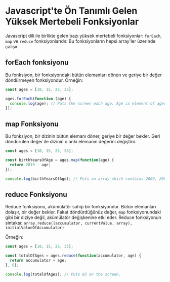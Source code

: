 # Javascript'te Ön Tanımlı Gelen Yüksek Mertebeli Fonksiyonlar
Javascript dili ile birlikte gelen bazı yüksek mertebeli fonksiyonlar: `forEach`, `map` ve `reduce` fonksiyonlarıdır. Bu fonksiyonların hepsi array'ler üzerinde çalışır.

## forEach fonksiyonu
Bu fonksiyon, bir fonksiyondaki bütün elemanları dönen ve geriye bir değer döndürmeyen fonksiyondur.
Örneğin:

```js
const ages = [10, 15, 25, 35];

ages.forEach(function (age) {
  console.log(age); // Puts the screen each age. Age is element of ages array.
});
```

## map Fonksiyonu
Bu fonksiyon, bir dizinin bütün elemanı döner, geriye bir değer bekler. Geri döndürülen değer ile dizinin o anki elemanın değerini değiştirir.

```js
const ages = [10, 15, 25, 35];

const birthYearsOfAge = ages.map(function(age) {
  return 2019 - age;
});

console.log(birthYearsOfAge); // Puts an array which contains 2009, 2004, 1994, 1984
```

## reduce Fonksiyonu
Reduce fonksiyonu, akümülatör sahip bir fonksiyondur. Bütün elemanları dolaşır, bir değer bekler. Fakat döndürdüğünüz değer, `map` fonksiyonundaki gibi bir diziye değil, akümülatör değişkenine etki eder. Reduce fonksiyonun sintaksı:
`array.reduce((accumulator, currentValue, array), initialValueOfAccumulator)`

Örneğin:
```js
const ages = [10, 15, 25, 35];

const totalOfAges = ages.reduce(function(accumulator, age) {
  return accumulator + age;
}, 0);

console.log(totalOfAges); // Puts 85 on the screen.
```